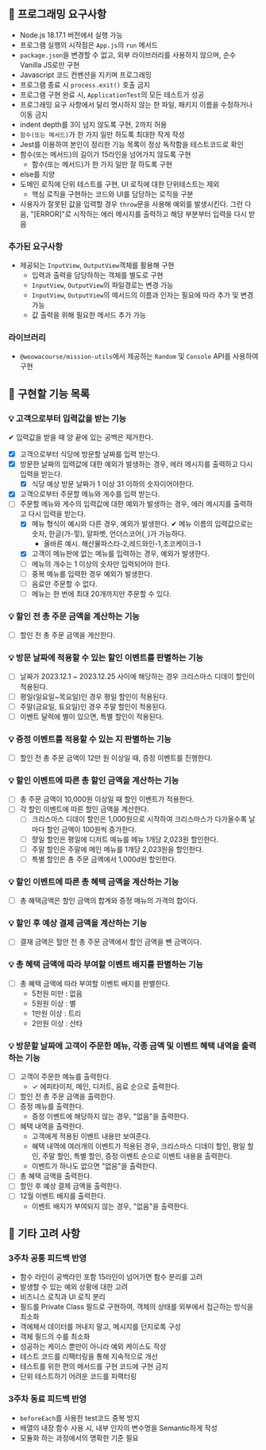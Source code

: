 ## 🎯 프로그래밍 요구사항

- Node.js 18.17.1 버전에서 실행 가능
- 프로그램 실행의 시작점은 `App.js`의 `run` 메서드
- `package.json`을 변경할 수 없고, 외부 라이브러리를 사용하지 않으며, 순수 Vanilla JS로만 구현
- Javascript 코드 컨벤션을 지키며 프로그래밍
- 프로그램 종료 시 `process.exit()` 호출 금지
- 프로그램 구현 완료 시, `ApplicationTest`의 모든 테스트가 성공
- 프로그래밍 요구 사항에서 달리 명시하지 않는 한 파일, 패키지 이름을 수정하거나 이동 금지
- indent depth를 3이 넘지 않도록 구현, 2까지 허용
- `함수(또는 메서드)`가 한 가지 일만 하도록 최대한 작게 작성
- Jest를 이용하여 본인이 정리한 기능 목록이 정상 독작함을 테스트코드로 확인
- 함수(또는 메서드)의 길이가 15라인을 넘어가지 않도록 구현
  - 함수(또는 메서드)가 한 가지 일만 잘 하도록 구현
- else를 지양
- 도메인 로직에 단위 테스트를 구현, UI 로직에 대한 단위테스트는 제외
  - 핵심 로직을 구현하는 코드와 UI를 담당하는 로직을 구분
- 사용자가 잘못된 값을 입력할 경우 `throw`문을 사용해 예외를 발생시킨다. 그런 다음, "[ERROR]"로 시작하는 에러 메시지를 출력하고 해당 부분부터 입력을 다시 받음

### 추가된 요구사항

- 제공되는 `InputView`, `OutputView`객체를 활용해 구현
  - 입력과 출력을 담당하하는 객체를 별도로 구현
  - `InputView`, `OutputView`의 파일경로는 변경 가능
  - `InputView`, `OutputView`의 메서드의 이름과 인자는 필요에 따라 추가 및 변경 가능
  - 값 출력을 위해 필요한 메서드 추가 가능

### 라이브러리

- `@woowacourse/mission-utils`에서 제공하는 `Random` 및 `Console` API를 사용하여 구현

## 🚀 구현할 기능 목록

### 💡 고객으로부터 입력값을 받는 기능

✔︎ 입력값을 받을 때 양 끝에 있는 공백은 제거한다.

- [x] 고객으로부터 식당에 방문할 날짜를 입력 받는다.
- [x] 방문한 날짜의 입력값에 대한 예외가 발생하는 경우, 에러 메시지를 출력하고 다시 입력을 받는다.
  - [x] 식당 예상 방문 날짜가 1 이상 31 이하의 숫자이어야한다.
- [x] 고객으로부터 주문할 메뉴와 게수를 입력 받는다.
- [ ] 주문할 메뉴와 게수의 입력값에 대한 예외가 발생하는 경우, 에러 메시지를 출력하고 다시 입력을 받는다.
  - [x] 메뉴 형식이 예시와 다른 경우, 예외가 발생한다.
        ✔︎ 메뉴 이름의 입력값으로는 숫자, 한글(가-힣), 알파벳, 언더스코어(`_`)가 가능하다.
    - 올바른 예시. 해산물파스타-2,레드와인-1,초코케이크-1
  - [x] 고객이 메뉴판에 없는 메뉴를 입력하는 경우, 예외가 발생한다.
  - [ ] 메뉴의 개수는 1 이상의 숫자만 입력되어야 한다.
  - [ ] 중복 메뉴를 입력한 경우 예외가 발생한다.
  - [ ] 음료만 주문할 수 없다.
  - [ ] 메뉴는 한 번에 최대 20개까지만 주문할 수 있다.

### 💡 할인 전 총 주문 금액을 계산하는 기능

- [ ] 할인 전 총 주문 금액을 게산한다.

### 💡 방문 날짜에 적용할 수 있는 할인 이벤트를 판별하는 기능

- [ ] 날짜가 2023.12.1 ~ 2023.12.25 사이에 해당하는 경우 크리스마스 디데이 할인이 적용된다.
- [ ] 평일(일요일~목요일)인 경우 평일 할인이 적용된다.
- [ ] 주말(금요일, 툐요일)인 경우 주말 할인이 적용된다.
- [ ] 이벤트 달력에 별이 있으면, 특별 할인이 적용된다.

### 💡 증정 이벤트를 적용할 수 있는 지 판별하는 기능

- [ ] 할인 전 총 주문 금액이 12만 원 이상일 때, 증정 이벤트를 진행한다.

### 💡 할인 이벤트에 따른 총 할인 금액을 계산하는 기능

- [ ] 총 주문 금액이 10,000원 이상일 때 할인 이벤트가 적용한다.
- [ ] 각 할인 이벤트에 따른 할인 금액을 계산한다.
  - [ ] 크리스마스 디데이 할인은 1,000원으로 시작하여 크리스마스가 다가올수록 날마다 할인 금액이 100원씩 증가한다.
  - [ ] 퍙일 할인은 평일에 디저트 메뉴를 메뉴 1개당 2,023원 할인한다.
  - [ ] 주말 할인은 주말에 메인 메뉴를 1개당 2,023원을 할인한다.
  - [ ] 특별 할인은 총 주문 금액에서 1,000d원 할인한다.

### 💡 할인 이벤트에 따른 총 혜택 금액을 계산하는 기능

- [ ] 총 혜택금액은 할인 금액의 합계와 증정 메뉴의 가격의 합이다.

### 💡 할인 후 예상 결제 금액을 계산하는 기능

- [ ] 결재 금액은 헐안 전 총 주문 금액에서 할인 금액을 뺀 금액이다.

### 💡 총 혜택 금액에 따라 부여할 이벤트 배지를 판별하는 기능

- [ ] 총 혜택 금액에 따라 부여할 이벤트 배지를 판별한다.
  - 5천원 미만 : 없음
  - 5원원 이상 : 별
  - 1만원 이상 : 트리
  - 2만원 이상 : 산타

### 💡 방문할 날짜에 고객이 주문한 메뉴, 각종 금액 및 이벤트 혜택 내역을 출력하는 기능

- [ ] 고객이 주문한 메뉴를 출력한다.
  - ✓ 에피타이저, 메인, 디저트, 음료 순으로 출력한다.
- [ ] 할인 전 총 주문 금액을 출력한다.
- [ ] 증정 메뉴를 출력한다.
  - 증정 이벤트에 해당하지 않는 경우, "없음"을 출력한다.
- [ ] 혜택 내역을 출력한다.
  - 고객에게 적용된 이벤트 내용만 보여준다.
  - 혜택 내역에 여러개의 이벤트가 적용된 경우, 크리스마스 디데이 할인, 평일 할인, 주말 할인, 특별 할인, 증정 이벤트 순으로 이밴트 내용을 출력한다.
  - 이벤트가 하나도 없으면 "없음"을 출력한다.
- [ ] 총 혜택 금액을 출력한다.
- [ ] 할인 후 예상 결제 금액을 출력한다.
- [ ] 12월 이벤트 배지를 출력한다.
  - 이벤트 배지가 부여되지 않는 경우, "없음"을 출력한다.

## 🤔 기타 고려 사항

### 3주차 공통 피드백 반영

- 함수 라인이 공백라인 포함 15라인이 넘어가면 함수 분리를 고려
- 발생할 수 있는 예외 상황에 대한 고려
- 비즈니스 로직과 UI 로직 분리
- 필드를 Private Class 필드로 구현하여, 객체의 상태를 외부에서 접근하는 방식을 최소화
- 객에체서 데이터를 꺼내지 말고, 메시지를 던지로록 구성
- 객체 필드의 수를 최소화
- 성공하는 케이스 뿐만이 아니라 예외 케이스도 작성
- 테스트 코드를 리팩터링을 통해 지속적으로 개선
- 테스트를 위한 편의 메서드를 구현 코드에 구현 금지
- 단위 테스트하기 어려운 코드를 피랙터링

### 3주차 동료 피드백 반영

- `beforeEach`를 사용한 test코드 중복 방지
- 배열의 내장 함수 사용 시, 내부 인자의 변수명을 Semantic하게 작성
- 모듈화 하는 과정에서의 명확한 기준 필요
